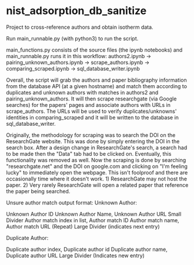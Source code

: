 # nist_adsorption_db_sanitize

Project to cross-reference authors and obtain isotherm data.

Run main_runnable.py (with python3) to run the script.

main_functions.py consists of the source files (the ipynb notebooks) and main_runnable.py runs it in this workflow:
authors2.ipynb -> pairing_unknown_authors.ipynb -> scrape_authors.ipynb -> comparing_scraped.ipynb -> sql_database_writer.ipynb

Overall, the script will grab the authors and paper bibliography information from the database API (at a given hostname) and match them according to duplicates and unknown authors with matches in authors2 and pairing_unknown_authors. It will then scrape researchgate (via Google searches) for the papers' pages and associate authors with URLs in scrape_authors. The URLs will be used to verify duplicates/unknowns' identities in comparing_scraped and it will be written to the database in sql_database_writer.

Originally, the methodology for scraping was to search the DOI on the ResearchGate website. This was done by simply entering the DOI in the search box. After a design change in ResearchGate's search, a search had to be made then the "Data" tab had to be clicked on. Eventually, this functionality was removed as well. Now the scraping is done by searching "researchgate.net" and the DOI on google.com and clicking on "I'm feeling lucky" to immediately open the webpage. This isn't foolproof and there are occasionally time where it doesn't work. 1) ResearchGate may not host the paper. 2) Very rarely ResearchGate will open a related paper that reference the paper being searched. 

Unsure author match output format:
Unknown Author:

Unknown Author ID
Unknown Author Name, Unknown Author URL
Small Divider
Author match index in list, Author match ID
Author match name, Author match URL
(Repeat)
Large Divider (indicates next entry)

Duplicate Author:

Duplicate author index, Duplicate author id
Duplicate author name, Duplicate author URL
Large Divider (Indicates new entry)